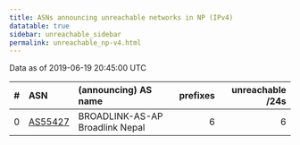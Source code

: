 ```yaml
---
title: ASNs announcing unreachable networks in NP (IPv4)
datatable: true
sidebar: unreachable_sidebar
permalink: unreachable_np-v4.html
---
```


Data as of 2019-06-19 20:45:00 UTC


<div class="datatable-begin"></div>

|   # | ASN                                    | (announcing) AS name            |   prefixes |   unreachable /24s |
|----:|:---------------------------------------|:--------------------------------|-----------:|-------------------:|
|   0 | [AS55427](unreachable_AS55427-v4.html) | BROADLINK-AS-AP Broadlink Nepal |          6 |                  6 |

<div class="datatable-end"></div>